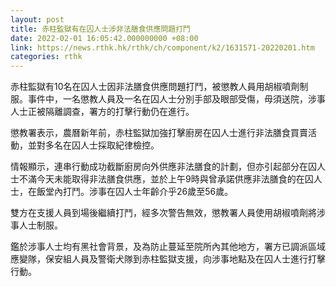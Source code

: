 ```yaml
---
layout: post
title: 赤柱監獄有在囚人士涉非法膳食供應問題打鬥
date: 2022-02-01 16:05:42.000000000 +08:00
link: https://news.rthk.hk/rthk/ch/component/k2/1631571-20220201.htm
categories: rthk
---
```


赤柱監獄有10名在囚人士因非法膳食供應問題打鬥，被懲教人員用胡椒噴劑制服。事件中，一名懲教人員及一名在囚人士分別手部及眼部受傷，毋須送院，涉事人士正被隔離調查，署方的打擊行動仍在進行。

懲教署表示，農曆新年前，赤柱監獄加強打擊廚房在囚人士進行非法膳食買賣活動，並對多名在囚人士採取紀律檢控。

情報顯示，連串行動成功截斷廚房向外供應非法膳食的計劃，但亦引起部分在囚人士不滿今天未能取得非法膳食供應，並於上午9時與曾承諾供應非法膳食的在囚人士，在飯堂內打鬥。涉事在囚人士年齡介乎26歲至56歲。

雙方在支援人員到場後繼續打鬥，經多次警告無效，懲教署人員使用胡椒噴劑將涉事人士制服。

鑑於涉事人士均有黑社會背景，及為防止蔓延至院所內其他地方，署方已調派區域應變隊，保安組人員及警衛犬隊到赤柱監獄支援，向涉事地點及在囚人士進行打擊行動。
